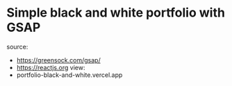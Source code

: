 # Simple black and white portfolio with GSAP
source: 
  - https://greensock.com/gsap/  
  - https://reactjs.org
view:
  - portfolio-black-and-white.vercel.app
